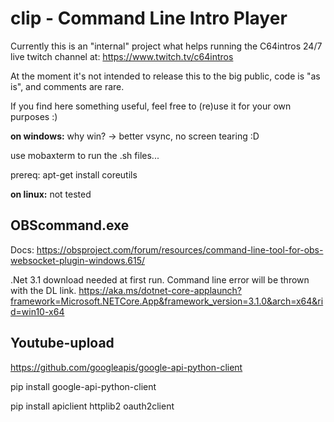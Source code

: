 # clip - Command Line Intro Player

Currently this is an "internal" project what helps running the C64intros 24/7 live twitch channel at:
https://www.twitch.tv/c64intros

At the moment it's not intended to release this to the big public, code is "as is", and comments are rare.

If you find here something useful, feel free to (re)use it for your own purposes :)

 
**on windows:**
why win? -> better vsync, no screen tearing :D

use mobaxterm to run the .sh files... 

prereq:
apt-get install coreutils


**on linux:**
not tested

## OBScommand.exe

Docs:
https://obsproject.com/forum/resources/command-line-tool-for-obs-websocket-plugin-windows.615/

.Net 3.1 download needed at first run. Command line error will be thrown with the DL link.
https://aka.ms/dotnet-core-applaunch?framework=Microsoft.NETCore.App&framework_version=3.1.0&arch=x64&rid=win10-x64

## Youtube-upload

https://github.com/googleapis/google-api-python-client

pip install google-api-python-client

pip install apiclient httplib2 oauth2client

